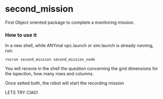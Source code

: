 # second_mission

First Object oriented package to complete a monitoring mission.

### How to use it
In a new shell, while ANYmal opc.launch or sim.launch is already running, run:

``` 
rosrun second_mission second_mission_node
```
You will recevie in the shell the question concerning the grid dimensions for the ispection, how many rows and columns.

Once setted both, the robot will start the recording mission

LETS TRY CIAO!
